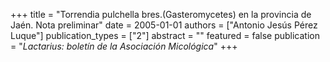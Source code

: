+++
title = "Torrendia pulchella bres.(Gasteromycetes) en la provincia de Jaén. Nota preliminar"
date = 2005-01-01
authors = ["Antonio Jesús Pérez Luque"]
publication_types = ["2"]
abstract = ""
featured = false
publication = "*Lactarius: boletı́n de la Asociación Micológica*"
+++

